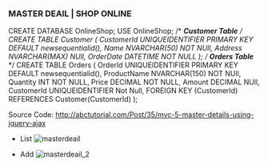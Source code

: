 ### MASTER DEAIL | SHOP ONLINE

CREATE DATABASE OnlineShop;
USE OnlineShop;
/* *****Customer Table***** */
CREATE TABLE Customer
(
	CustomerId UNIQUEIDENTIFIER PRIMARY KEY DEFAULT newsequentialid(),
	Name NVARCHAR(50) NOT NUll,
	Address NVARCHAR(MAX) NUll,
	OrderDate DATETIME NOT NULL
);
/* *****Orders Table***** */
CREATE TABLE Orders
(
	OrderId UNIQUEIDENTIFIER PRIMARY KEY DEFAULT newsequentialid(),
	ProductName NVARCHAR(150) NOT NUll,
	Quantity INT NOT NULL,
	Price DECIMAL NOT NULL,
	Amount DECIMAL NUll,
	CustomerId UNIQUEIDENTIFIER Not Null,
	FOREIGN KEY (CustomerId) REFERENCES Customer(CustomerId)
);

Source Code: http://abctutorial.com/Post/35/mvc-5-master-details-using-jquery-ajax

- List 
![masterdeail](https://user-images.githubusercontent.com/42701669/78566198-121c1f00-7849-11ea-8879-c1abd6ca606b.PNG)

- Add
![masterdeail_2](https://user-images.githubusercontent.com/42701669/78566304-38da5580-7849-11ea-81a4-451e6f28faa8.PNG)

